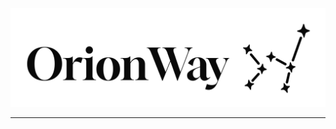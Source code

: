 <p align="center">
  <img src="assets/orionway.JPG" alt="Orionway caminando por el pasillo" width="1200"/>
</p>

---
